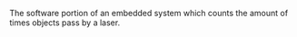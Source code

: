 The software portion of an embedded system which counts the amount of times objects pass by a laser.

